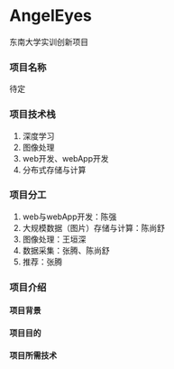 # AngelEyes
东南大学实训创新项目

### 项目名称

待定

### 项目技术栈

1. 深度学习
2. 图像处理
3. web开发、webApp开发
4. 分布式存储与计算

### 项目分工

1. web与webApp开发：陈强
2. 大规模数据（图片）存储与计算：陈尚舒
3. 图像处理：王垣深
4. 数据采集：张腾、陈尚舒
5. 推荐：张腾

### 项目介绍

#### 项目背景

#### 项目目的

#### 项目所需技术